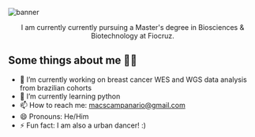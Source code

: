 <img src='Hello, I’m Marco.png' alt="banner"></img>

<p align="center">
I am currently currently pursuing a Master's degree in Biosciences & Biotechnology at Fiocruz.
</p>

## Some things about me 🧑‍🔬

- 🔭 I’m currently working on breast cancer WES and WGS data analysis from brazilian cohorts
- 🌱 I’m currently learning python
- 📫 How to reach me: macscampanario@gmail.com
- 😄 Pronouns: He/Him
- ⚡ Fun fact: I am also a urban dancer! :)



